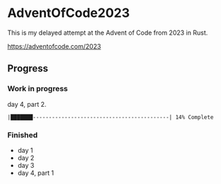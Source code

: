 # AdventOfCode2023

This is my delayed attempt at the Advent of Code from 2023 in Rust.

https://adventofcode.com/2023

## Progress

### Work in progress

day 4, part 2.

    |███████-------------------------------------------| 14% Complete

### Finished

- day 1
- day 2
- day 3
- day 4, part 1